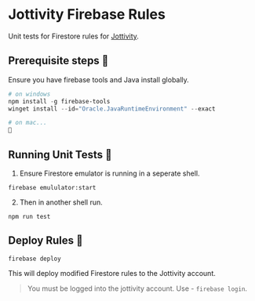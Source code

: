 # Jottivity Firebase Rules

Unit tests for Firestore rules for [Jottivity](https://github.com/chiubaca/jottivity).

## Prerequisite steps 🐣 

Ensure you have firebase tools and Java install globally.

```powershell
# on windows
npm install -g firebase-tools
winget install --id="Oracle.JavaRuntimeEnvironment" --exact 
```

```bash
# on mac...
🤷
```

## Running Unit Tests 🧪

1. Ensure Firestore emulator is running in a seperate shell.

`firebase emululator:start`

2. Then in another shell run.

`npm run test`

## Deploy Rules 🚀 

`firebase deploy`

This will deploy modified Firestore rules to the Jottivity account.

> You must be logged into the jottivity account. Use - `firebase login`.